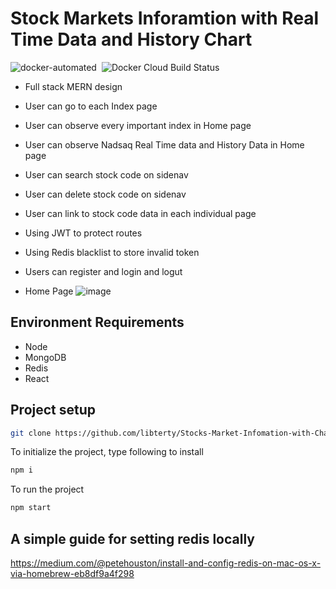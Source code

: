 # Stock Markets Inforamtion with Real Time Data and History Chart

<div style="display:inline">
  <img src="https://img.shields.io/docker/cloud/automated/libterty8186/stocksapi?style=plastic" alt="docker-automated">
  <img src="https://img.shields.io/docker/cloud/build/libterty8186/stocksapi" alt="Docker Cloud Build Status" style="padding-left:0.25rem;max-height:18px;">
</div>

- Full stack MERN design
- User can go to each Index page
- User can observe every important index in Home page
- User can observe Nadsaq Real Time data and History Data in Home page
- User can search stock code on sidenav
- User can delete stock code on sidenav
- User can link to stock code data in each individual page
- Using JWT to protect routes
- Using Redis blacklist to store invalid token
- Users can register and login and logut

- Home Page
![image](https://github.com/libterty/Stocks-Market-Infomation-with-Chart/blob/master/client/src/assets/Home.png)

## Environment Requirements
- Node
- MongoDB
- Redis
- React

## Project setup
```bash
git clone https://github.com/libterty/Stocks-Market-Infomation-with-Chart.git
```

To initialize the project, type following to install
```bash
npm i
```

To run the project
```bash
npm start
```

## A simple guide for setting redis locally
https://medium.com/@petehouston/install-and-config-redis-on-mac-os-x-via-homebrew-eb8df9a4f298


